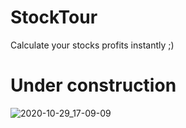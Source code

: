 # StockTour
Calculate your stocks profits instantly ;)

# Under construction


![2020-10-29_17-09-09](https://user-images.githubusercontent.com/20374208/97592626-872f8b80-1a09-11eb-83f4-35bceac8d691.gif)

